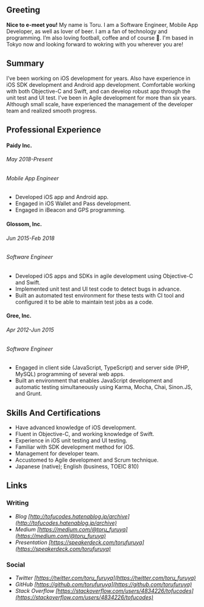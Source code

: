 ## Greeting

**Nice to e-meet you!** My name is Toru. I am a Software Engineer, Mobile App Developer, as well as lover of beer. I am a fan of technology and programming. I’m also loving football, coffee and of course 🍣. I'm based in Tokyo now and looking forward to wokring with you wherever you are!

## Summary

I’ve been working on iOS development for years. Also have experience in iOS SDK development and Android app development. Comfortable working with both Objective-C and Swift, and can develop robust app through the unit test and UI test.
I've been in Agile development for more than six years. Although small scale, have experienced the management of the developer team and realized smooth progress.

## Professional Experience

#### Paidy Inc.

###### _May 2018-Present_
###### Mobile App Engineer

- Developed iOS app and Android app.
- Engaged in iOS Wallet and Pass development.
- Engaged in iBeacon and GPS programming.

#### Glossom, Inc.

###### _Jun 2015-Feb 2018_
###### Software Engineer

- Developed iOS apps and SDKs in agile development using Objective-C and Swift.
- Implemented unit test and UI test code to detect bugs in advance.
- Built an automated test environment for these tests with CI tool and configured it to be able to maintain test jobs as a code.

#### Gree, Inc.

###### _Apr 2012-Jun 2015_
###### Software Engineer

- Engaged in client side (JavaScript, TypeScript) and server side (PHP, MySQL) programming of several web apps.
- Built an environment that enables JavaScript development and automatic testing simultaneously using Karma, Mocha, Chai, Sinon.JS, and Grunt.

## Skills And Certifications

- Have advanced knowledge of iOS development.
- Fluent in Objective-C, and working knowledge of Swift.
- Experience in iOS unit testing and UI testing.
- Familiar with SDK development method for iOS.
- Management for developer team.
- Accustomed to Agile development and Scrum technique.
- Japanese (native); English (business, TOEIC 810)

## Links

### Writing

- _Blog_ _[http://tofucodes.hatenablog.jp/archive](http://tofucodes.hatenablog.jp/archive)_
- _Medium_ _[https://medium.com/@toru_furuya](https://medium.com/@toru_furuya)_
- _Presentation_ _[https://speakerdeck.com/torufuruya](https://speakerdeck.com/torufuruya)_

### Social

- _Twitter_ _[https://twitter.com/toru_furuya](https://twitter.com/toru_furuya)_
- _GitHub_ _[https://github.com/torufuruya](https://github.com/torufuruya)_
- _Stack Overflow_ _[https://stackoverflow.com/users/4834226/tofucodes](https://stackoverflow.com/users/4834226/tofucodes)_
